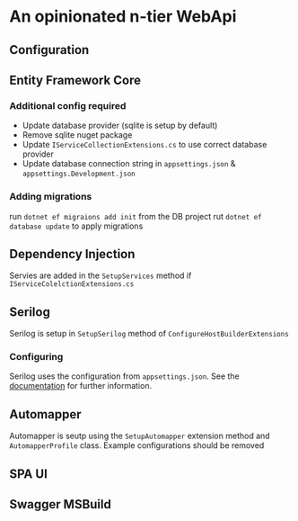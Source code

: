 # An opinionated n-tier WebApi

## Configuration

## Entity Framework Core
### Additional config required
- Update database provider (sqlite is setup by default)
- Remove sqlite nuget package
- Update `IServiceCollectionExtensions.cs` to use correct database provider
- Update database connection string in `appsettings.json` & `appsettings.Development.json`

### Adding migrations
run `dotnet ef migraions add init` from the DB project
rut `dotnet ef database update` to apply migrations

## Dependency Injection
Servies are added in the `SetupServices` method if `IServiceColelctionExtensions.cs`


## Serilog
Serilog is setup in `SetupSerilog` method of `ConfigureHostBuilderExtensions`
### Configuring
Serilog uses the configuration from `appsettings.json`. See the [documentation](https://github.com/serilog/serilog-settings-configuration) for further information.


## Automapper
Automapper is seutp using the `SetupAutomapper` extension method and `AutomapperProfile` class.
Example configurations should be removed

## SPA UI
## Swagger MSBuild
